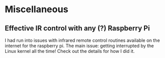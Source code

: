 # Miscellaneous

## Effective IR control with any (?) Raspberry Pi
I had run into issues with infrared remote control routines available on the internet for the raspberry pi.  The main issue:  getting interrupted by the Linux kernel all the time!  Check out the details for how I did it.

